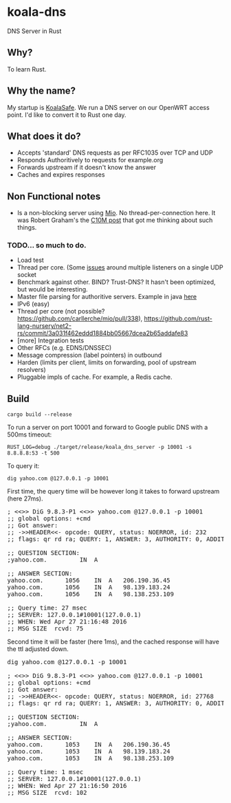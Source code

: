 # koala-dns
DNS Server in Rust

## Why?

To learn Rust. 

## Why the name?

My startup is [KoalaSafe](http://koalasafe.com). We run a DNS server on our OpenWRT access point. I'd like to convert it to Rust one day.

## What does it do?

* Accepts 'standard' DNS requests as per RFC1035 over TCP and UDP
* Responds Authoritively to requests for example.org
* Forwards upstream if it doesn't know the answer
* Caches and expires responses

## Non Functional notes

* Is a non-blocking server using [Mio](https://github.com/carllerche/mio). No thread-per-connection here. It was Robert Graham's the [C10M post](http://c10m.robertgraham.com/p/manifesto.html) that got me thinking about such things.

### TODO... so much to do.
- Load test
- Thread per core. (Some [issues](https://www.bountysource.com/issues/18319479-expose-api-to-set-so_reuseaddr-so_reuseport) around multiple listeners on a single UDP socket 
- Benchmark against other. BIND? Trust-DNS? It hasn't been optimized, but would be interesting.
- Master file parsing for authoritive servers. Example in java [here](https://sourceforge.net/p/dnsjava/code/HEAD/tree/tags/dnsjava-2.1.7/org/xbill/DNS/Master.java)
- IPv6 (easy)
- Thread per core (not possible? https://github.com/carllerche/mio/pull/338), https://github.com/rust-lang-nursery/net2-rs/commit/3a031f462eddd1884bb05667dcea2b65addafe83
- [more] Integration tests
- Other RFCs (e.g. EDNS/DNSSEC)
- Message compression (label pointers) in outbound
- Harden (limits per client, limits on forwarding, pool of upstream resolvers)
- Pluggable impls of cache. For example, a Redis cache.

## Build

`cargo build --release`

To run a server on port 10001 and forward to Google public DNS with a 500ms timeout:

`RUST_LOG=debug ./target/release/koala_dns_server -p 10001 -s 8.8.8.8:53 -t 500`

To query it:

`dig yahoo.com @127.0.0.1 -p 10001`

First time, the query time will be however long it takes to forward upstream (here 27ms).

<pre>; <<>> DiG 9.8.3-P1 <<>> yahoo.com @127.0.0.1 -p 10001
;; global options: +cmd
;; Got answer:
;; ->>HEADER<<- opcode: QUERY, status: NOERROR, id: 232
;; flags: qr rd ra; QUERY: 1, ANSWER: 3, AUTHORITY: 0, ADDITIONAL: 0

;; QUESTION SECTION:
;yahoo.com.			IN	A

;; ANSWER SECTION:
yahoo.com.		1056	IN	A	206.190.36.45
yahoo.com.		1056	IN	A	98.139.183.24
yahoo.com.		1056	IN	A	98.138.253.109

;; Query time: 27 msec
;; SERVER: 127.0.0.1#10001(127.0.0.1)
;; WHEN: Wed Apr 27 21:16:48 2016
;; MSG SIZE  rcvd: 75
</pre>

Second time it will be faster (here 1ms), and the cached response will have the ttl adjusted down.

<pre>dig yahoo.com @127.0.0.1 -p 10001

; <<>> DiG 9.8.3-P1 <<>> yahoo.com @127.0.0.1 -p 10001
;; global options: +cmd
;; Got answer:
;; ->>HEADER<<- opcode: QUERY, status: NOERROR, id: 27768
;; flags: qr rd ra; QUERY: 1, ANSWER: 3, AUTHORITY: 0, ADDITIONAL: 0

;; QUESTION SECTION:
;yahoo.com.			IN	A

;; ANSWER SECTION:
yahoo.com.		1053	IN	A	206.190.36.45
yahoo.com.		1053	IN	A	98.139.183.24
yahoo.com.		1053	IN	A	98.138.253.109

;; Query time: 1 msec
;; SERVER: 127.0.0.1#10001(127.0.0.1)
;; WHEN: Wed Apr 27 21:16:50 2016
;; MSG SIZE  rcvd: 102
</pre>
